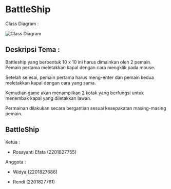 # BattleShip

Class Diagram :

![Class Diagram](https://github.com/rosaefata/Battleship/blob/master/Class%20Diagram.jpeg)

## Deskripsi Tema :

Battleship yang berbentuk 10 x 10 ini harus dimainkan oleh 2 pemain. Pemain pertama meletakkan kapal dengan cara mengklik pada mouse.

Setelah selesai, pemain pertama harus meng-enter dan pemain kedua meletakkan kapal dengan cara yang sama.

Kemudian game akan menampilkan 2 kotak yang berfungsi untuk menembak kapal yang diletakkan lawan.

Permainan dilakukan secara bergantian sesuai kesepakatan masing-masing pemain.

## BattleShip

Ketua :

- Rosayanti Efata (2201827755)

Anggota :

- Widya (2201827686)

- Rendi (2201827761)

